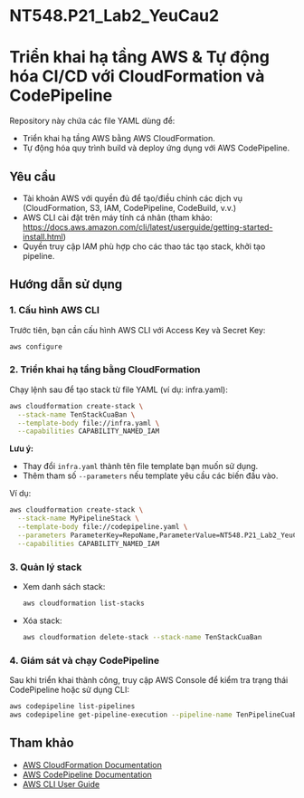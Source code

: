 # NT548.P21_Lab2_YeuCau2
# Triển khai hạ tầng AWS & Tự động hóa CI/CD với CloudFormation và CodePipeline

Repository này chứa các file YAML dùng để:
- Triển khai hạ tầng AWS bằng AWS CloudFormation.
- Tự động hóa quy trình build và deploy ứng dụng với AWS CodePipeline.

## Yêu cầu

- Tài khoản AWS với quyền đủ để tạo/điều chỉnh các dịch vụ (CloudFormation, S3, IAM, CodePipeline, CodeBuild, v.v.)
- AWS CLI cài đặt trên máy tính cá nhân (tham khảo: https://docs.aws.amazon.com/cli/latest/userguide/getting-started-install.html)
- Quyền truy cập IAM phù hợp cho các thao tác tạo stack, khởi tạo pipeline.

## Hướng dẫn sử dụng

### 1. Cấu hình AWS CLI

Trước tiên, bạn cần cấu hình AWS CLI với Access Key và Secret Key:

```bash
aws configure
```

### 2. Triển khai hạ tầng bằng CloudFormation

Chạy lệnh sau để tạo stack từ file YAML (ví dụ: infra.yaml):

```bash
aws cloudformation create-stack \
  --stack-name TenStackCuaBan \
  --template-body file://infra.yaml \
  --capabilities CAPABILITY_NAMED_IAM
```

**Lưu ý:**  
- Thay đổi `infra.yaml` thành tên file template bạn muốn sử dụng.
- Thêm tham số `--parameters` nếu template yêu cầu các biến đầu vào.

Ví dụ:

```bash
aws cloudformation create-stack \
  --stack-name MyPipelineStack \
  --template-body file://codepipeline.yaml \
  --parameters ParameterKey=RepoName,ParameterValue=NT548.P21_Lab2_YeuCau2 \
  --capabilities CAPABILITY_NAMED_IAM
```

### 3. Quản lý stack

- Xem danh sách stack:
  ```bash
  aws cloudformation list-stacks
  ```
- Xóa stack:
  ```bash
  aws cloudformation delete-stack --stack-name TenStackCuaBan
  ```

### 4. Giám sát và chạy CodePipeline

Sau khi triển khai thành công, truy cập AWS Console để kiểm tra trạng thái CodePipeline hoặc sử dụng CLI:

```bash
aws codepipeline list-pipelines
aws codepipeline get-pipeline-execution --pipeline-name TenPipelineCuaBan --pipeline-execution-id <execution-id>
```

## Tham khảo

- [AWS CloudFormation Documentation](https://docs.aws.amazon.com/cloudformation/index.html)
- [AWS CodePipeline Documentation](https://docs.aws.amazon.com/codepipeline/latest/userguide/welcome.html)
- [AWS CLI User Guide](https://docs.aws.amazon.com/cli/latest/userguide/cli-chap-welcome.html)
